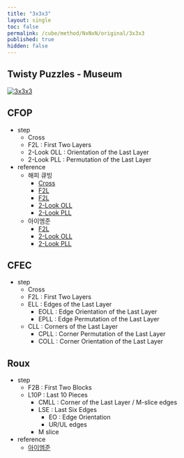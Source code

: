 ```yaml
---
title: "3x3x3"
layout: single
toc: false
permalink: /cube/method/NxNxN/original/3x3x3
published: true
hidden: false
---
```


<head>
  <base target="_blank">
</head>



## Twisty Puzzles - Museum

[![3x3x3](https://twistypuzzles.com/museum/large/02968-03.jpg)](https://twistypuzzles.com/app/museum/museum_showitem.php?pkey=2968)



## CFOP

- step
  - Cross
  - F2L : First Two Layers
  - 2-Look OLL : Orientation of the Last Layer
  - 2-Look PLL : Permutation of the Last Layer
- reference
  - 해피 큐빙
    - [Cross](https://youtu.be/UQbHf8tmbp4)
    - [F2L](https://youtu.be/npoWOTF-BKg)
    - [F2L](https://youtu.be/qZ6bxsxMcQM)
    - [2-Look OLL](https://youtu.be/YNM1n7Ej6HM)
    - [2-Look PLL](https://youtu.be/YWV21l52liA)
  - 아이엠준
    - [F2L](https://youtu.be/OMbs-nR8ID0)
    - [2-Look OLL](https://youtu.be/Jt2yRE_HdrE)
    - [2-Look PLL](https://youtu.be/HVIEiMsfFk0)



## CFEC

- step
  - Cross
  - F2L : First Two Layers
  - ELL : Edges of the Last Layer
    - EOLL : Edge Orientation of the Last Layer
    - EPLL : Edge Permutation of the Last Layer
  - CLL : Corners of the Last Layer
    - CPLL : Corner Permutation of the Last Layer
    - COLL : Corner Orientation of the Last Layer

## Roux

- step
  - F2B : First Two Blocks
  - L10P : Last 10 Pieces
    - CMLL : Corner of the Last Layer / M-slice edges
    - LSE : Last Six Edges
      - EO : Edge Orientation
      - UR/UL edges
    - M slice
- reference
  - [아이엠준](https://youtu.be/_yLfgnEx3ao)
